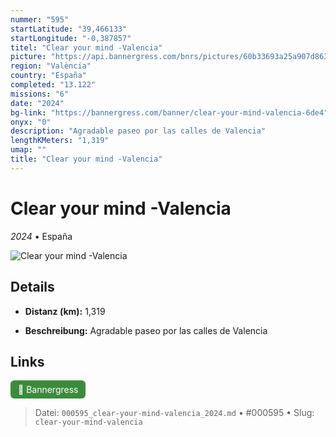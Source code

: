 ```yaml
---
nummer: "595"
startLatitude: "39,466133"
startLongitude: "-0,387857"
titel: "Clear your mind -Valencia"
picture: "https://api.bannergress.com/bnrs/pictures/60b33693a25a907d8635e803d0a96741"
region: "València"
country: "España"
completed: "13.122"
missions: "6"
date: "2024"
bg-link: "https://bannergress.com/banner/clear-your-mind-valencia-6de4"
onyx: "0"
description: "Agradable paseo por las calles de Valencia"
lengthKMeters: "1,319"
umap: ""
title: "Clear your mind -Valencia"
---
```

# Clear your mind -Valencia

*2024* • España

![Clear your mind -Valencia](https://api.bannergress.com/bnrs/pictures/60b33693a25a907d8635e803d0a96741)

## Details
- **Distanz (km):** 1,319



- **Beschreibung:** Agradable paseo por las calles de Valencia


## Links
<div style="margin-top: 0.5em;">
<a href="https://bannergress.com/banner/clear-your-mind-valencia-6de4" target="_blank" style="display:inline-block;margin-right:8px;padding:6px 12px;background-color:#3c8b3c;color:white;text-decoration:none;border-radius:6px;">🔗 Bannergress</a>

</div>


> Datei: `000595_clear-your-mind-valencia_2024.md` • #000595 • Slug: `clear-your-mind-valencia`
